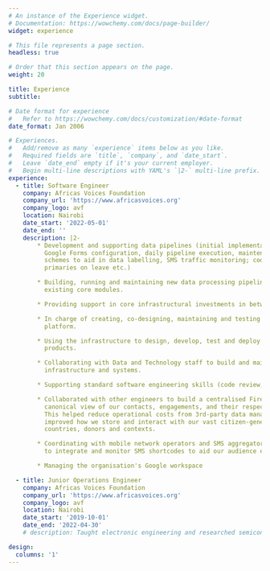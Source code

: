 ```yaml
---
# An instance of the Experience widget.
# Documentation: https://wowchemy.com/docs/page-builder/
widget: experience

# This file represents a page section.
headless: true

# Order that this section appears on the page.
weight: 20

title: Experience
subtitle:

# Date format for experience
#   Refer to https://wowchemy.com/docs/customization/#date-format
date_format: Jan 2006

# Experiences.
#   Add/remove as many `experience` items below as you like.
#   Required fields are `title`, `company`, and `date_start`.
#   Leave `date_end` empty if it's your current employer.
#   Begin multi-line descriptions with YAML's `|2-` multi-line prefix.
experience:
  - title: Software Engineer
    company: Africas Voices Foundation
    company_url: 'https://www.africasvoices.org'
    company_logo: avf
    location: Nairobi
    date_start: '2022-05-01'
    date_end: ''
    description: |2-
        * Development and supporting data pipelines (initial implementation, SMS platform and
          Google Forms configuration, daily pipeline execution, maintenance, uploading of coding
          schemes to aid in data labelling, SMS traffic monitoring; code reviews/standing in for
          primaries on leave etc.)

        * Building, running and maintaining new data processing pipelines and infrastructure using
          existing core modules.

        * Providing support in core infrastructural investments in between projects.

        * In charge of creating, co-designing, maintaining and testing SMS flow on the Textit
          platform.

        * Using the infrastructure to design, develop, test and deploy software architecture for new
          products.

        * Collaborating with Data and Technology staff to build and maintain core AVF
          infrastructure and systems.

        * Supporting standard software engineering skills (code review, debugging, testing, etc.)

        * Collaborated with other engineers to build a centralised Firebase database that provides a
          canonical view of our contacts, engagements, and their respective demographics.
          This helped reduce operational costs from 3rd-party data management services and
          improved how we store and interact with our vast citizen-generated data from various
          countries, donors and contexts.

        * Coordinating with mobile network operators and SMS aggregators in Kenya and Somalia
          to integrate and monitor SMS shortcodes to aid our audience engagement.

        * Managing the organisation's Google workspace

  - title: Junior Operations Engineer
    company: Africas Voices Foundation
    company_url: 'https://www.africasvoices.org'
    company_logo: avf
    location: Nairobi
    date_start: '2019-10-01'
    date_end: '2022-04-30'
    # description: Taught electronic engineering and researched semiconductor physics.

design:
  columns: '1'
---
```


